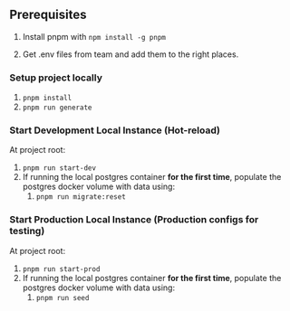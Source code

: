 ## Prerequisites

1. Install pnpm with `npm install -g pnpm`

2. Get .env files from team and add them to the right places.

### Setup project locally

1. `pnpm install`
2. `pnpm run generate`

### Start Development Local Instance (Hot-reload)

At project root:

1. `pnpm run start-dev`
2. If running the local postgres container **for the first time**, populate the postgres docker volume with data using:
   1. `pnpm run migrate:reset`

### Start Production Local Instance (Production configs for testing)

At project root:

1. `pnpm run start-prod`
2. If running the local postgres container **for the first time**, populate the postgres docker volume with data using:
   1. `pnpm run seed`
